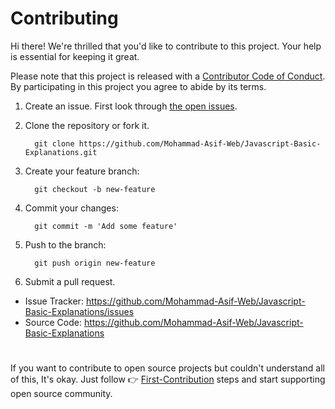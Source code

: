 # Contributing

[fork]: /fork
[pr]: /compare
[style]: https://standardjs.com/
[code-of-conduct]: CODE_OF_CONDUCT.md

Hi there! We're thrilled that you'd like to contribute to this project. Your help is essential for keeping it great.

Please note that this project is released with a [Contributor Code of Conduct][code-of-conduct]. By participating in this project you agree to abide by its terms.

1. Create an issue. First look through [the open issues](https://github.com/Mohammad-Asif-Web/Javascript-Basic-Explanations/issues).
1. Clone the repository or fork it.

         git clone https://github.com/Mohammad-Asif-Web/Javascript-Basic-Explanations.git


1. Create your feature branch:

         git checkout -b new-feature

1. Commit your changes:

         git commit -m 'Add some feature'

1. Push to the branch:

         git push origin new-feature

1. Submit a pull request.

- Issue Tracker: https://github.com/Mohammad-Asif-Web/Javascript-Basic-Explanations/issues
- Source Code: https://github.com/Mohammad-Asif-Web/Javascript-Basic-Explanations

#

If you want to contribute to open source projects but couldn't understand all of this, It's okay. Just follow 👉 [First-Contribution](GUIDE.md) steps and start supporting open source community.